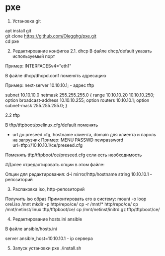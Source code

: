 # pxe   
1. Установка git   
   
apt install git   
git clone https://github.com/Olegghg/pxe.git   
cd pxe   
   
2. Редактирование конфигов
2.1. dhcp
В файле dhcp/default указать используемый порт

Пример:
INTERFACESv4="eth1"

В файле dhcp/dhcpd.conf	поменять адресацию

Пример:
next-server 10.10.10.1; - адрес tftp

subnet 10.10.10.0 netmask 255.255.255.0 {
    range 10.10.10.20 10.10.10.250;
    option broadcast-address 10.10.10.255;
    option routers 10.10.10.1;
    option subnet-mask 255.255.255.0;
}

2.2 tftp

В tftp/tftpboot/pxelinux.cfg/default поменять 
- url до preseed.cfg, hostname клиента, domain для клиента  и   пароль на загрузчик 
Пример:
MENU PASSWD newpassword
url=tftp://10.10.10.1/ce/preseed.cfg

Поменять tftp/tftpboot/ce/preseed.cfg если есть необходимость

#Далее отредактировать опции в этом файле:

Опции для редактирования:
d-i mirror/http/hostname string 10.10.10.1 - репозиторий

3. Распаковка iso, http-репозиторий

Получить iso образ
Примонтировать его в систему:
mount -o loop orel.iso /mnt
mkdir -p http/repo/ce/
cp -r /mnt/* http/repo/ce/
cp /mnt/netinst/linux tftp/tftpboot/ce/
cp /mnt/netinst/initrd.gz tftp/tftpboot/ce/

4. Редактирование hosts.ini ansible

В файле ansible/hosts.ini

server ansible_host=10.10.10.1 - ip сервера 

5. Запуск установки pxe
./install.sh

 
